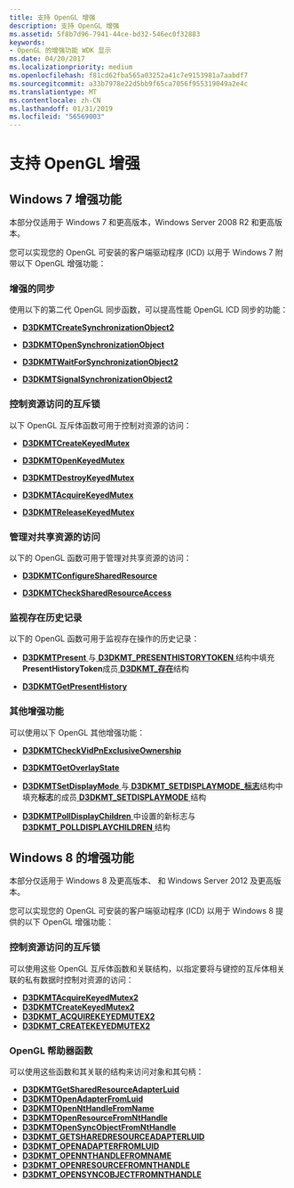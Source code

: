 ```yaml
---
title: 支持 OpenGL 增强
description: 支持 OpenGL 增强
ms.assetid: 5f8b7d96-7941-44ce-bd32-546ec0f32883
keywords:
- OpenGL 的增强功能 WDK 显示
ms.date: 04/20/2017
ms.localizationpriority: medium
ms.openlocfilehash: f81cd62fba565a03252a41c7e9153981a7aabdf7
ms.sourcegitcommit: a33b7978e22d5bb9f65ca7056f955319049a2e4c
ms.translationtype: MT
ms.contentlocale: zh-CN
ms.lasthandoff: 01/31/2019
ms.locfileid: "56569003"
---
```

# <a name="supporting-opengl-enhancements"></a>支持 OpenGL 增强


## <a name="span-idwindows7enhancementsspanspan-idwindows7enhancementsspanspan-idwindows7enhancementsspanwindows7-enhancements"></a><span id="Windows_7_Enhancements"></span><span id="windows_7_enhancements"></span><span id="WINDOWS_7_ENHANCEMENTS"></span>Windows 7 增强功能


本部分仅适用于 Windows 7 和更高版本，Windows Server 2008 R2 和更高版本。

您可以实现您的 OpenGL 可安装的客户端驱动程序 (ICD) 以用于 Windows 7 附带以下 OpenGL 增强功能：

### <a name="span-idenhancingsynchronizationspanspan-idenhancingsynchronizationspanenhancing-synchronization"></a><span id="enhancing_synchronization"></span><span id="ENHANCING_SYNCHRONIZATION"></span>增强的同步

使用以下的第二代 OpenGL 同步函数，可以提高性能 OpenGL ICD 同步的功能：

-   [**D3DKMTCreateSynchronizationObject2**](https://msdn.microsoft.com/library/windows/hardware/ff546879)

-   [**D3DKMTOpenSynchronizationObject**](https://msdn.microsoft.com/library/windows/hardware/ff547069)

-   [**D3DKMTWaitForSynchronizationObject2**](https://msdn.microsoft.com/library/windows/hardware/ff547262)

-   [**D3DKMTSignalSynchronizationObject2**](https://msdn.microsoft.com/library/windows/hardware/ff547227)

### <a name="span-idcontrollingresourceaccesswithmutexesspanspan-idcontrollingresourceaccesswithmutexesspancontrolling-resource-access-with-mutexes"></a><span id="controlling_resource_access_with_mutexes"></span><span id="CONTROLLING_RESOURCE_ACCESS_WITH_MUTEXES"></span>控制资源访问的互斥锁

以下 OpenGL 互斥体函数可用于控制对资源的访问：

-   [**D3DKMTCreateKeyedMutex**](https://msdn.microsoft.com/library/windows/hardware/ff546845)

-   [**D3DKMTOpenKeyedMutex**](https://msdn.microsoft.com/library/windows/hardware/ff547054)

-   [**D3DKMTDestroyKeyedMutex**](https://msdn.microsoft.com/library/windows/hardware/ff546920)

-   [**D3DKMTAcquireKeyedMutex**](https://msdn.microsoft.com/library/windows/hardware/ff546732)

-   [**D3DKMTReleaseKeyedMutex**](https://msdn.microsoft.com/library/windows/hardware/ff547129)

### <a name="span-idmanagingaccesstosharedresourcesspanspan-idmanagingaccesstosharedresourcesspanmanaging-access-to-shared-resources"></a><span id="managing_access_to_shared_resources"></span><span id="MANAGING_ACCESS_TO_SHARED_RESOURCES"></span>管理对共享资源的访问

以下的 OpenGL 函数可用于管理对共享资源的访问：

-   [**D3DKMTConfigureSharedResource**](https://msdn.microsoft.com/library/windows/hardware/ff546798)

-   [**D3DKMTCheckSharedResourceAccess**](https://msdn.microsoft.com/library/windows/hardware/ff546769)

### <a name="span-idmonitoringpresenthistoryspanspan-idmonitoringpresenthistoryspanmonitoring-present-history"></a><span id="monitoring_present_history"></span><span id="MONITORING_PRESENT_HISTORY"></span>监视存在历史记录

以下的 OpenGL 函数可用于监视存在操作的历史记录：

-   [**D3DKMTPresent** ](https://msdn.microsoft.com/library/windows/hardware/ff547091)与[ **D3DKMT\_PRESENTHISTORYTOKEN** ](https://msdn.microsoft.com/library/windows/hardware/ff548188)结构中填充**PresentHistoryToken**成员[ **D3DKMT\_存在**](https://msdn.microsoft.com/library/windows/hardware/ff548168)结构

-   [**D3DKMTGetPresentHistory**](https://msdn.microsoft.com/library/windows/hardware/ff546987)

### <a name="span-idmiscellaneousenhancementsspanspan-idmiscellaneousenhancementsspanmiscellaneous-enhancements"></a><span id="miscellaneous_enhancements"></span><span id="MISCELLANEOUS_ENHANCEMENTS"></span>其他增强功能

可以使用以下 OpenGL 其他增强功能：

-   [**D3DKMTCheckVidPnExclusiveOwnership**](https://msdn.microsoft.com/library/windows/hardware/ff546779)

-   [**D3DKMTGetOverlayState**](https://msdn.microsoft.com/library/windows/hardware/ff546977)

-   [**D3DKMTSetDisplayMode** ](https://msdn.microsoft.com/library/windows/hardware/ff547169)与[ **D3DKMT\_SETDISPLAYMODE\_标志**](https://msdn.microsoft.com/library/windows/hardware/ff548286)结构中填充**标志**的成员[ **D3DKMT\_SETDISPLAYMODE** ](https://msdn.microsoft.com/library/windows/hardware/ff548275)结构

-   [**D3DKMTPollDisplayChildren** ](https://msdn.microsoft.com/library/windows/hardware/ff547077)中设置的新标志与[ **D3DKMT\_POLLDISPLAYCHILDREN** ](https://msdn.microsoft.com/library/windows/hardware/ff548161)结构

## <a name="span-idwindows8enhancementsspanspan-idwindows8enhancementsspanwindows8-enhancements"></a><span id="windows_8_enhancements"></span><span id="WINDOWS_8_ENHANCEMENTS"></span>Windows 8 的增强功能


本部分仅适用于 Windows 8 及更高版本、 和 Windows Server 2012 及更高版本。

您可以实现您的 OpenGL 可安装的客户端驱动程序 (ICD) 以用于 Windows 8 提供的以下 OpenGL 增强功能：

### <a name="span-idcontrollingresourceaccesswithmutexesspanspan-idcontrollingresourceaccesswithmutexesspanspan-idcontrollingresourceaccesswithmutexesspancontrolling-resource-access-with-mutexes"></a><span id="Controlling_Resource_Access_with_Mutexes_"></span><span id="controlling_resource_access_with_mutexes_"></span><span id="CONTROLLING_RESOURCE_ACCESS_WITH_MUTEXES_"></span>控制资源访问的互斥锁

可以使用这些 OpenGL 互斥体函数和关联结构，以指定要将与键控的互斥体相关联的私有数据时控制对资源的访问：

-   [**D3DKMTAcquireKeyedMutex2**](https://msdn.microsoft.com/library/windows/hardware/hh439340)
-   [**D3DKMTCreateKeyedMutex2**](https://msdn.microsoft.com/library/windows/hardware/hh439345)
-   [**D3DKMT\_ACQUIREKEYEDMUTEX2**](https://msdn.microsoft.com/library/windows/hardware/hh439466)
-   [**D3DKMT\_CREATEKEYEDMUTEX2**](https://msdn.microsoft.com/library/windows/hardware/hh439474)

### <a name="span-idopenglhelperfunctionsspanspan-idopenglhelperfunctionsspanspan-idopenglhelperfunctionsspanopengl-helper-functions"></a><span id="OpenGL_Helper_Functions"></span><span id="opengl_helper_functions"></span><span id="OPENGL_HELPER_FUNCTIONS"></span>OpenGL 帮助器函数

可以使用这些函数和其关联的结构来访问对象和其句柄：

-   [**D3DKMTGetSharedResourceAdapterLuid**](https://msdn.microsoft.com/library/windows/hardware/jj128339)
-   [**D3DKMTOpenAdapterFromLuid**](https://msdn.microsoft.com/library/windows/hardware/hh780247)
-   [**D3DKMTOpenNtHandleFromName**](https://msdn.microsoft.com/library/windows/hardware/hh439409)
-   [**D3DKMTOpenResourceFromNtHandle**](https://msdn.microsoft.com/library/windows/hardware/hh439413)
-   [**D3DKMTOpenSyncObjectFromNtHandle**](https://msdn.microsoft.com/library/windows/hardware/hh780248)
-   [**D3DKMT\_GETSHAREDRESOURCEADAPTERLUID**](https://msdn.microsoft.com/library/windows/hardware/jj128344)
-   [**D3DKMT\_OPENADAPTERFROMLUID**](https://msdn.microsoft.com/library/windows/hardware/hh780267)
-   [**D3DKMT\_OPENNTHANDLEFROMNAME**](https://msdn.microsoft.com/library/windows/hardware/hh406493)
-   [**D3DKMT\_OPENRESOURCEFROMNTHANDLE**](https://msdn.microsoft.com/library/windows/hardware/hh406496)
-   [**D3DKMT\_OPENSYNCOBJECTFROMNTHANDLE**](https://msdn.microsoft.com/library/windows/hardware/hh780268)

 

 





